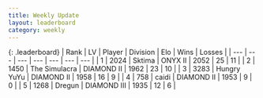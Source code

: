 ```yaml
---
title: Weekly Update
layout: leaderboard
category: weekly
---
```


{: .leaderboard}
| Rank | LV | Player | Division | Elo | Wins | Losses |
| --- | --- | --- | --- | --- | --- | --- |
| <span data-change="2">1</span> | 2024 | <span title="ID: 353063">Sktima</span> | ONYX II | <span data-change="-245">2052</span> | <span data-change="-227">25</span> | <span data-change="-59">11</span> |
| <span data-change="31">2</span> | 1450 | <span title="ID: 366840">The Simulacra</span> | DIAMOND II | <span data-change="-137">1962</span> | <span data-change="-243">23</span> | <span data-change="-175">10</span> |
| <span data-change="-1">3</span> | 3283 | <span title="ID: 164871">Hungry YuYu</span> | DIAMOND II | <span data-change="-367">1958</span> | <span data-change="-286">16</span> | <span data-change="-71">9</span> |
| <span data-change="22">4</span> | 758 | <span title="ID: 517164">caidi</span> | DIAMOND II | <span data-change="-153">1953</span> | <span data-change="-49">9</span> | <span data-change="-34">0</span> |
| <span data-change="2">5</span> | 1268 | <span title="ID: 337810">Dregun</span> | DIAMOND III | <span data-change="-259">1935</span> | <span data-change="-66">12</span> | <span data-change="-22">6</span> |